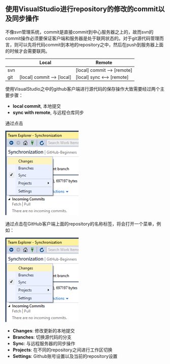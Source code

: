 ## 使用VisualStudio进行repository的修改的commit以及同步操作

不像svn管理系统，commit是直接commit到中心服务器之上的，故而svn的commit操作必须要保证客户端和服务器是处于联网状态的。对于git源代码管理而言，则可以先将代码commit到本地的repository之中，然后在push到服务器上面的时候才会需要联网。

|   |          Local           |           Remote          |
|---|--------------------------|---------------------------|
|svn|                          |[local] commit --> [remote]|
|git|[local] commit --> [local]|[local] sync  <--> [remote]|

使用VisualStudio之中的github客户端进行源代码的保存操作大致需要经过两个主要步骤：

+ **local commit**, 本地提交
+ **sync with remote**, 与远程仓库同步

通过点击

![](./images/s2/basic-operations.png)

通过点击在GitHub客户端上面的repository的名称标签，将会打开一个菜单，例如：

![](./images/s2/basic-operations.png)

+ **Changes**: 修改更新的本地提交
+ **Branches**: 切换源代码的分支
+ **Sync**: 与远程服务器的同步操作
+ **Projects**: 在不同的repository之间进行工作区切换
+ **Settings**: Github账号设置以及当前的repository设置